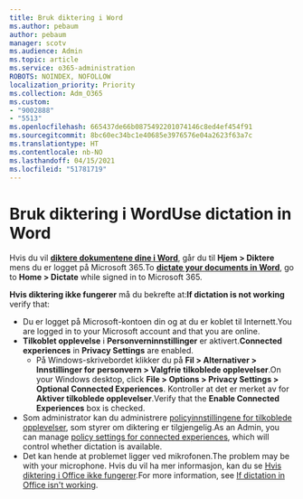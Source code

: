 ```yaml
---
title: Bruk diktering i Word
ms.author: pebaum
author: pebaum
manager: scotv
ms.audience: Admin
ms.topic: article
ms.service: o365-administration
ROBOTS: NOINDEX, NOFOLLOW
localization_priority: Priority
ms.collection: Adm_O365
ms.custom:
- "9002888"
- "5513"
ms.openlocfilehash: 665437de66b0875492201074146c8ed4ef454f91
ms.sourcegitcommit: 8bc60ec34bc1e40685e3976576e04a2623f63a7c
ms.translationtype: HT
ms.contentlocale: nb-NO
ms.lasthandoff: 04/15/2021
ms.locfileid: "51781719"
---
```

# <a name="use-dictation-in-word"></a><span data-ttu-id="e32d9-102">Bruk diktering i Word</span><span class="sxs-lookup"><span data-stu-id="e32d9-102">Use dictation in Word</span></span>

<span data-ttu-id="e32d9-103">Hvis du vil **[diktere dokumentene dine i Word](https://support.office.com/article/dictate-your-documents-in-word-3876e05f-3fcc-418f-b8ab-db7ce0d11d3c)**, går du til **Hjem > Diktere** mens du er logget på Microsoft 365.</span><span class="sxs-lookup"><span data-stu-id="e32d9-103">To **[dictate your documents in Word](https://support.office.com/article/dictate-your-documents-in-word-3876e05f-3fcc-418f-b8ab-db7ce0d11d3c)**, go to **Home > Dictate** while signed in to Microsoft 365.</span></span>

<span data-ttu-id="e32d9-104">**Hvis diktering ikke fungerer** må du bekrefte at:</span><span class="sxs-lookup"><span data-stu-id="e32d9-104">**If dictation is not working** verify that:</span></span>

- <span data-ttu-id="e32d9-105">Du er logget på Microsoft-kontoen din og at du er koblet til Internett.</span><span class="sxs-lookup"><span data-stu-id="e32d9-105">You are logged in to your Microsoft account and that you are online.</span></span>
- <span data-ttu-id="e32d9-106">**Tilkoblet opplevelse** i **Personverninnstillinger** er aktivert.</span><span class="sxs-lookup"><span data-stu-id="e32d9-106">**Connected experiences** in **Privacy Settings** are enabled.</span></span> 
    - <span data-ttu-id="e32d9-107">På Windows-skrivebordet klikker du på **Fil > Alternativer > Innstillinger for personvern > Valgfrie tilkoblede opplevelser**.</span><span class="sxs-lookup"><span data-stu-id="e32d9-107">On your Windows desktop, click **File > Options > Privacy Settings > Optional Connected Experiences**.</span></span> <span data-ttu-id="e32d9-108">Kontroller at det er merket av for **Aktiver tilkoblede opplevelser**.</span><span class="sxs-lookup"><span data-stu-id="e32d9-108">Verify that the **Enable Connected Experiences** box is checked.</span></span>
- <span data-ttu-id="e32d9-109">Som administrator kan du administrere [policyinnstillingene for tilkoblede opplevelser](https://docs.microsoft.com/deployoffice/privacy/manage-privacy-controls#policy-settings-for-connected-experiences), som styrer om diktering er tilgjengelig.</span><span class="sxs-lookup"><span data-stu-id="e32d9-109">As an Admin, you can manage [policy settings for connected experiences](https://docs.microsoft.com/deployoffice/privacy/manage-privacy-controls#policy-settings-for-connected-experiences), which will control whether dictation is available.</span></span>
- <span data-ttu-id="e32d9-110">Det kan hende at problemet ligger ved mikrofonen.</span><span class="sxs-lookup"><span data-stu-id="e32d9-110">The problem may be with your microphone.</span></span> <span data-ttu-id="e32d9-111">Hvis du vil ha mer informasjon, kan du se [Hvis diktering i Office ikke fungerer](https://support.office.com/article/If-dictation-in-Office-isn-t-working-3a740b4a-19d5-461c-b59a-d82172707fd4#OfficeVersion=Web).</span><span class="sxs-lookup"><span data-stu-id="e32d9-111">For more information, see [If dictation in Office isn't working](https://support.office.com/article/If-dictation-in-Office-isn-t-working-3a740b4a-19d5-461c-b59a-d82172707fd4#OfficeVersion=Web).</span></span>
